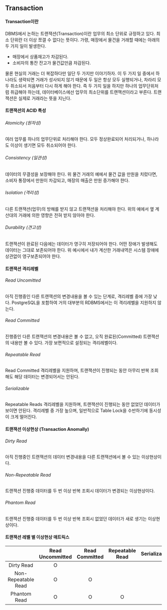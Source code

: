 ## Transaction

#### Transaction이란
DBMS에서 논하는 트랜잭션(Transaction)이란 업무의 최소 단위로 규정하고 있다. 최소 단위란 더 이상 쪼갤 수 없다는 뜻이다. 가령, 매장에서 물건을 거래할 때에는 아래의 두 가지 일이 발생한다.
- 매장에서 상품재고가 차감된다.
- 소비자의 통잔 잔고가 물건값만큼 차감된다.     

물론 현실의 거래는 더 복잡하다만 일단 두 가지만 이야기하자. 이 두 가지 일 중에서 하나라도 생략되면 거래가 성사되지 않기 때문에 두 일은 항상 모두 실행되거나, 차라리 모두 취소되서 처음부터 다시 하게 해야 한다. 즉 두 가지 일을 하지만 하나의 업무단위처럼 취급해야 하는데, 데이터베이스에선 업무의 최소단위를 트랜잭션이라고 부른다. 트랜잭션은 실제로 거래라는 뜻을 지닌다.

#### 트랜잭션의 ACID 특성
###### Atomicity (원자성)
여러 업무를 하나의 업무단위로 처리해야 한다. 모두 정상완료되어 처리되거나, 하나라도 이상이 생기면 모두 취소되어야 한다.

###### Consistency (일관성)
데이터의 무결성을 보장해야 한다. 위 물건 거래의 예에서 물건 값을 만원을 치렀다면, 소비자 통장에서 만원이 차감되고, 매장의 매출은 만원 증가해야 한다.

###### Isolation (격리성)
다른 트랜잭션(업무)의 방해를 받지 않고 트랜잭션을 처리해야 한다. 위의 예에서 옆 계산대의 거래에 의한 영향은 전혀 받지 않아야 한다.

###### Durability (견고성)
트랜잭션이 완료된 다음에는 데이터가 영구히 저장되어야 한다. 어떤 장애가 발생해도 데이터는 그대로 보존되어야 한다. 위 예시에서 내가 계산한 거래내역은 시스템 장애에 상관없이 영구보존되어야 한다.

#### 트랜잭션 격리레벨
###### Read Uncomitted
아직 진행중인 다른 트랜잭션의 변경내용을 볼 수 있는 단계로, 격리레벨 중에 가장 낮다. PostgreSQL을 포함하여 거의 대부분의 RDBMS에서는 이 격리레벨을 지원하지 않는다.

###### Read Committed
진행중인 다른 트랜잭션의 변경내용은 볼 수 없고, 오직 완료된(Committed) 트랜잭션의 내용만 볼 수 있다. 가장 보편적으로 설정되는 격리레벨이다.

###### Repeatable Read
Read Committed 격리레벨을 지원하며, 트랜잭션이 진행되는 동안 아무리 반복 조회해도 해당 데이터는 변경되어서는 안된다.

###### Serializable
Repeatable Reads 격리레벨을 지원하며, 트랜잭션이 진행되는 동안 없었던 데이터가 보이면 안된다. 격리레벨 중 가장 높으며, 일반적으로 Table Lock을 수반하기에 동시성이 크게 떨어진다.

#### 트랜잭션 이상현상 (Transaction Anomally)
###### Dirty Read
아직 진행중인 트랜잭션의 데이터 변경내용을 다른 트랜잭션에서 볼 수 있는 이상현상이다.

###### Non-Repeatable Read
트랜잭션 진행중 데이터를 두 번 이상 반복 조회시 데이터가 변경되는 이상현상이다.

###### Phantom Read
트랜잭션 진행중 데이터를 두 번 이상 반복 조회시 없었던 데이터가 새로 생기는 이상현상이다.

#### 트랜잭션 레벨 별 이상현상 매트릭스
| | Read Uncommitted | Read Committed | Repeatable Read | Serializable |
| :---: | :---: | :---: | :---: | :---: |
|Dirty Read | O | | | |
|Non-Repeatable Read | O |O| | |
|Phantom Read | O |O|O | |

